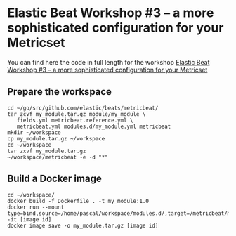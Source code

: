 # Elastic Beat Workshop #3 – a more sophisticated configuration for your Metricset

You can find here the code in full length for the workshop [Elastic Beat Workshop #3 – a more sophisticated configuration for your Metricset](https://cdax.ch/2022/04/09/elasticsearch-beats-workshop-3-a-more-sophisticated-configuration-for-your-metricset/)

## Prepare the workspace

```
cd ~/go/src/github.com/elastic/beats/metricbeat/
tar zcvf my_module.tar.gz module/my_module \
   fields.yml metricbeat.reference.yml \
   metricbeat.yml modules.d/my_module.yml metricbeat
mkdir ~/workspace
cp my_module.tar.gz ~/workspace
cd ~/workspace
tar zxvf my_module.tar.gz
~/workspace/metricbeat -e -d "*"

```

## Build a Docker image

```
cd ~/workspace/
docker build -f Dockerfile . -t my_module:1.0
docker run --mount type=bind,source=/home/pascal/workspace/modules.d/,target=/metricbeat/modules.d -it [image id]
docker image save -o my_module.tar.gz [image id]
```
